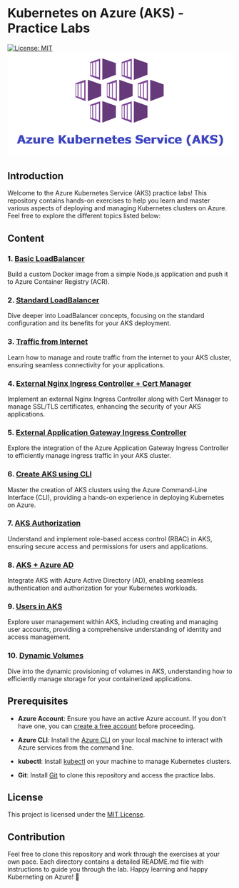 # Kubernetes on Azure (AKS) - Practice Labs

[![License: MIT](https://img.shields.io/badge/License-MIT-yellow.svg)](https://opensource.org/licenses/MIT)
![alt text](images/1630686924911.png)

## Introduction

Welcome to the Azure Kubernetes Service (AKS) practice labs! This repository contains hands-on exercises to help you learn and master various aspects of deploying and managing Kubernetes clusters on Azure. Feel free to explore the different topics listed below:

## Content

### 1. [Basic LoadBalancer](LAB01/Dockerfile_Build_And_Push_to_ACR.md)

   Build a custom Docker image from a simple Node.js application and push it to Azure Container Registry (ACR).

### 2. [Standard LoadBalancer](LAB02/Standard_Loadbalancer.md)

   Dive deeper into LoadBalancer concepts, focusing on the standard configuration and its benefits for your AKS deployment.

### 3. [Traffic from Internet](LAB03/Traffic_from_internet.md)

   Learn how to manage and route traffic from the internet to your AKS cluster, ensuring seamless connectivity for your applications.

### 4. [External Nginx Ingress Controller + Cert Manager](LAB04/External_Nginx_Ingress_Controller_Cert_Manager.md)

   Implement an external Nginx Ingress Controller along with Cert Manager to manage SSL/TLS certificates, enhancing the security of your AKS applications.

### 5. [External Application Gateway Ingress Controller](LAB05/External_ApplicationGateway_Ingress_Controller.md)

   Explore the integration of the Azure Application Gateway Ingress Controller to efficiently manage ingress traffic in your AKS cluster.

### 6. [Create AKS using CLI](LAB06/Create_AKS_using_CLI.md)

   Master the creation of AKS clusters using the Azure Command-Line Interface (CLI), providing a hands-on experience in deploying Kubernetes on Azure.

### 7. [AKS Authorization](LAB07/AKS_Authorization.md)

   Understand and implement role-based access control (RBAC) in AKS, ensuring secure access and permissions for users and applications.

### 8. [AKS + Azure AD](LAB08/AKS_Azure_AD.md)

   Integrate AKS with Azure Active Directory (AD), enabling seamless authentication and authorization for your Kubernetes workloads.

### 9. [Users in AKS](LAB09/Users_in_AKS.md)

   Explore user management within AKS, including creating and managing user accounts, providing a comprehensive understanding of identity and access management.

### 10. [Dynamic Volumes](LAB10/Dynamic_volumes.md)

   Dive into the dynamic provisioning of volumes in AKS, understanding how to efficiently manage storage for your containerized applications.

## Prerequisites

- **Azure Account**: Ensure you have an active Azure account. If you don't have one, you can [create a free account](https://azure.microsoft.com/free/) before proceeding.

- **Azure CLI**: Install the [Azure CLI](https://docs.microsoft.com/en-us/cli/azure/install-azure-cli) on your local machine to interact with Azure services from the command line.

- **kubectl**: Install [kubectl](https://kubernetes.io/docs/tasks/tools/install-kubectl/) on your machine to manage Kubernetes clusters.

- **Git**: Install [Git](https://git-scm.com/book/en/v2/Getting-Started-Installing-Git) to clone this repository and access the practice labs.

## License

This project is licensed under the [MIT License](https://opensource.org/licenses/MIT).

## Contribution

Feel free to clone this repository and work through the exercises at your own pace. Each directory contains a detailed README.md file with instructions to guide you through the lab. Happy learning and happy Kuberneting on Azure! 🚀
